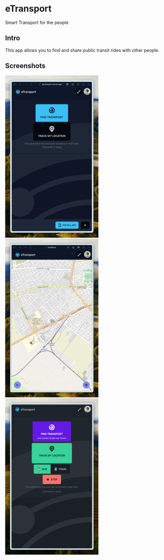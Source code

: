 # eTransport

Smart Transport for the people

## Intro

This app allows you to find and share public transit rides with other people.

## Screenshots

<span>
    <img src='images/home.png' width='300' alt='Home' />
    <img src='images/map.png' width='300' alt='Map' />
    <img src='images/track.png' width='300' alt='Track' />
</span>